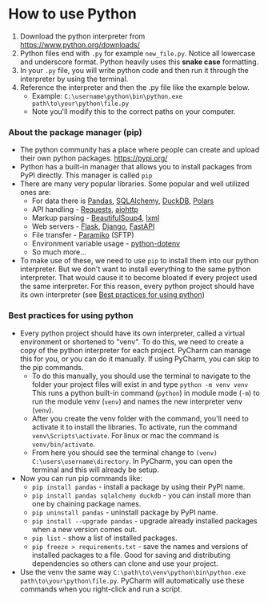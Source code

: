 
# How to use Python
1. Download the python interpreter from https://www.python.org/downloads/
2. Python files end with ``.py`` for example ``new_file.py``. Notice all lowercase and underscore format. 
Python heavily uses this **snake case** formatting.
3. In your ``.py`` file, you will write python code and then run it through the interpreter by using the terminal. 
4. Reference the interpreter and then the .py file like the example below.
   - Example: ``C:\username\python\bin\python.exe path\to\your\python\file.py``
   - Note you'll modify this to the correct paths on your computer.

### About the package manager (pip)
- The python community has a place where people can create and upload their own python packages. https://pypi.org/
- Python has a built-in manager that allows you to install packages from PyPI directly. This manager is called ``pip``
- There are many very popular libraries. Some popular and well utilized ones are:
  - For data there is [Pandas](https://pandas.pydata.org/docs/index.html), [SQLAlchemy](https://www.sqlalchemy.org/), 
  [DuckDB](https://duckdb.org/), [Polars](https://docs.pola.rs/)
  - API handling - [Requests](https://requests.readthedocs.io/en/latest/), [aiohttp](https://docs.aiohttp.org/en/stable/)
  - Markup parsing - [BeautifulSoup4](https://www.crummy.com/software/BeautifulSoup/bs4/doc/), [lxml](https://lxml.de/)
  - Web servers - [Flask](https://flask.palletsprojects.com/en/stable/), [Django](https://docs.djangoproject.com/en/5.1/), [FastAPI](https://fastapi.tiangolo.com/)
  - File transfer - [Paramiko](https://www.paramiko.org/) (SFTP)
  - Environment variable usage - [python-dotenv](https://pypi.org/project/python-dotenv/)
  - So much more...
- To make use of these, we need to use ``pip`` to install them into our python interpreter. But we don't want to install everything to the same python interpreter. 
That would cause it to become bloated if every project used the same interpreter. For this reason, every python project 
should have its own interpreter (see [Best practices for using python](#best-practices-for-using-python))

### Best practices for using python
- Every python project should have its own interpreter, called a virtual environment or shortened to "venv". To do this, we need to create a copy of the python interpreter 
for each project. PyCharm can manage this for you, or you can do it manually. If using PyCharm, you can skip to the pip commands.
  - To do this manually, you should use the terminal to navigate to the folder your project files will exist in and type ``python -m venv venv``
  This runs a python built-in command (``python``) in module mode (``-m``) to run the module venv (``venv``) and names the new interpreter venv (``venv``).
  - After you create the venv folder with the command, you'll need to activate it to install the libraries. To activate, 
  run the command ``venv\Scripts\activate``. For linux or mac the command is ``venv/bin/activate``.
  - From here you should see the terminal change to ``(venv) C:\users\username\directory``. In PyCharm, you can open the terminal and this will already be setup.
- Now you can run pip commands like: 
  - ``pip install pandas`` - install a package by using their PyPI name.
  - ``pip install pandas sqlalchemy duckdb`` - you can install more than one by chaining package names.
  - ``pip uninstall pandas`` - uninstall package by PyPI name.
  - ``pip install --upgrade pandas`` - upgrade already installed packages when a new version comes out.
  - ``pip list`` - show a list of installed packages.
  - ``pip freeze > requirements.txt`` - save the names and versions of installed packages to a file. 
  Good for saving and distributing dependencies so others can clone and use your project.
- Use the venv the same way ``C:\path\to\venv\python\bin\python.exe path\to\your\python\file.py``. PyCharm will automatically use these commands when you right-click and run a script.
